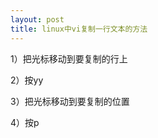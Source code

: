 ```yaml
---
layout: post
title: linux中vi复制一行文本的方法
---
```


1）把光标移动到要复制的行上

2）按yy

3）把光标移动到要复制的位置

4）按p